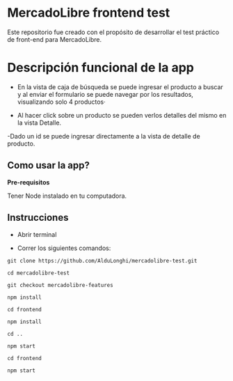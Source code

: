 # MercadoLibre frontend test

Este repositorio fue creado con el propósito de desarrollar el test práctico de front-end para MercadoLibre.

# Descripción funcional de la app

- En la vista de caja de búsqueda se puede ingresar el producto a buscar y al enviar el formulario se puede navegar por los resultados, visualizando solo 4 productos·

- Al hacer click sobre un producto se pueden verlos detalles del mismo en la vista Detalle.

-Dado un id se puede ingresar directamente a la vista de detalle de producto.

## Como usar la app? 

**Pre-requisitos**

Tener Node instalado en tu computadora.

## Instrucciones

- Abrir terminal 

- Correr los siguientes comandos:

 `git clone https://github.com/AlduLonghi/mercadolibre-test.git`

 `cd mercadolibre-test`

 `git checkout mercadolibre-features`

 `npm install`

 `cd frontend`

 `npm install`

 `cd ..`

 `npm start`

 `cd frontend`

 `npm start`